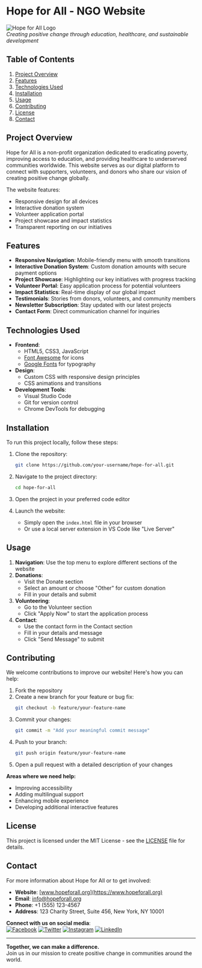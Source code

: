 # Hope for All - NGO Website

![Hope for All Logo](https://via.placeholder.com/150x50.png?text=HopeForAll)  
*Creating positive change through education, healthcare, and sustainable development*

## Table of Contents
1. [Project Overview](#project-overview)
2. [Features](#features)
3. [Technologies Used](#technologies-used)
4. [Installation](#installation)
5. [Usage](#usage)
6. [Contributing](#contributing)
7. [License](#license)
8. [Contact](#contact)

## Project Overview <a name="project-overview"></a>
Hope for All is a non-profit organization dedicated to eradicating poverty, improving access to education, and providing healthcare to underserved communities worldwide. This website serves as our digital platform to connect with supporters, volunteers, and donors who share our vision of creating positive change globally.

The website features:
- Responsive design for all devices
- Interactive donation system
- Volunteer application portal
- Project showcase and impact statistics
- Transparent reporting on our initiatives

## Features <a name="features"></a>
- **Responsive Navigation**: Mobile-friendly menu with smooth transitions
- **Interactive Donation System**: Custom donation amounts with secure payment options
- **Project Showcase**: Highlighting our key initiatives with progress tracking
- **Volunteer Portal**: Easy application process for potential volunteers
- **Impact Statistics**: Real-time display of our global impact
- **Testimonials**: Stories from donors, volunteers, and community members
- **Newsletter Subscription**: Stay updated with our latest projects
- **Contact Form**: Direct communication channel for inquiries

## Technologies Used <a name="technologies-used"></a>
- **Frontend**:
  - HTML5, CSS3, JavaScript
  - [Font Awesome](https://fontawesome.com/) for icons
  - [Google Fonts](https://fonts.google.com/) for typography
- **Design**:
  - Custom CSS with responsive design principles
  - CSS animations and transitions
- **Development Tools**:
  - Visual Studio Code
  - Git for version control
  - Chrome DevTools for debugging

## Installation <a name="installation"></a>
To run this project locally, follow these steps:

1. Clone the repository:
   ```bash
   git clone https://github.com/your-username/hope-for-all.git
   ```

2. Navigate to the project directory:
   ```bash
   cd hope-for-all
   ```

3. Open the project in your preferred code editor

4. Launch the website:
   - Simply open the `index.html` file in your browser
   - Or use a local server extension in VS Code like "Live Server"

## Usage <a name="usage"></a>
1. **Navigation**: Use the top menu to explore different sections of the website
2. **Donations**: 
   - Visit the Donate section
   - Select an amount or choose "Other" for custom donation
   - Fill in your details and submit
3. **Volunteering**:
   - Go to the Volunteer section
   - Click "Apply Now" to start the application process
4. **Contact**:
   - Use the contact form in the Contact section
   - Fill in your details and message
   - Click "Send Message" to submit

## Contributing <a name="contributing"></a>
We welcome contributions to improve our website! Here's how you can help:

1. Fork the repository
2. Create a new branch for your feature or bug fix:
   ```bash
   git checkout -b feature/your-feature-name
   ```
3. Commit your changes:
   ```bash
   git commit -m "Add your meaningful commit message"
   ```
4. Push to your branch:
   ```bash
   git push origin feature/your-feature-name
   ```
5. Open a pull request with a detailed description of your changes

**Areas where we need help:**
- Improving accessibility
- Adding multilingual support
- Enhancing mobile experience
- Developing additional interactive features

## License <a name="license"></a>
This project is licensed under the MIT License - see the [LICENSE](LICENSE) file for details.

## Contact <a name="contact"></a>
For more information about Hope for All or to get involved:

- **Website**: [www.hopeforall.org](https://www.hopeforall.org)
- **Email**: info@hopeforall.org
- **Phone**: +1 (555) 123-4567
- **Address**: 123 Charity Street, Suite 456, New York, NY 10001

**Connect with us on social media**:  
[![Facebook](https://img.shields.io/badge/Facebook-1877F2?style=for-the-badge&logo=facebook&logoColor=white)](https://facebook.com/hopeforall)
[![Twitter](https://img.shields.io/badge/Twitter-1DA1F2?style=for-the-badge&logo=twitter&logoColor=white)](https://twitter.com/hopeforall)
[![Instagram](https://img.shields.io/badge/Instagram-E4405F?style=for-the-badge&logo=instagram&logoColor=white)](https://instagram.com/hopeforall)
[![LinkedIn](https://img.shields.io/badge/LinkedIn-0077B5?style=for-the-badge&logo=linkedin&logoColor=white)](https://linkedin.com/company/hopeforall)

---

**Together, we can make a difference.**  
Join us in our mission to create positive change in communities around the world.
